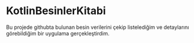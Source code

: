 # KotlinBesinlerKitabi
Bu projede githubta bulunan besin verilerini çekip listelediğim ve detaylarını görebildiğim bir uygulama gerçekleştirdim. 
